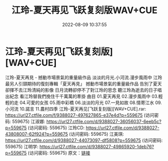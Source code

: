 ﻿---
title: 江玲-夏天再见飞跃复刻版WAV+CUE
date: 2022-08-09 10:37:55
categories: WAV车载音乐、镜像
tags: 华语中文
---
# 江玲-夏天再见[飞跃复刻版][WAV+CUE]

江玲-夏天再見 - 撼動市場景氣的重量級作品
淡淡的月光.小河流.漫步風雨中
江玲最另人引頸期待的復刻專輯「夏天再見」
撼動市場景氣的重量級作品
告別了夏天卻揮不去江玲清純的影像
日月流轉卻停不了對江玲的思念
聽江玲為逝去的日子唱出紀念
看江玲替我們挽住千千萬萬的牽掛
曲目
01.夏天再見
02.漫步風雨中
03.輕輕的走
04.可愛的女孩
05.雨中彩橋
06.淡淡的月光
07.一見如故
08.情寄江水
09.小河流
10.諾言
11.農村四季
江玲-夏天再见[飞跃复刻版][WAV+CUE].rar: https://url27.ctfile.com/f/9388027-497627865-e37e4d?p=559675
(访问密码: 559675)
江淑娜: https://url27.ctfile.com/d/9388027-36056037-6eeb5c?p=559675
(访问密码: 559675)
江玲CD: https://url27.ctfile.com/d/9388027-43808007-62f924?p=559675
(访问密码: 559675)
江美琪: https://url27.ctfile.com/d/9388027-44073097-df5808?p=559675
(访问密码: 559675)
江明学: https://url27.ctfile.com/d/9388027-49865920-1deb76?p=559675
(访问密码: 559675)
原文：[链接](https://blog.sina.com.cn/s/blog_1647c7e7601030ys5.html)